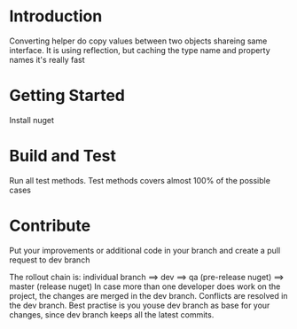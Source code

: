 # Introduction 
Converting helper do copy values between two objects shareing same interface.
It is using reflection, but caching the type name and property names it's really fast

# Getting Started
Install nuget

# Build and Test
Run all test methods. Test methods covers almost 100% of the possible cases

# Contribute
Put your improvements or additional code in your branch and create a pull request to dev branch

The rollout chain is: individual branch ==> dev ==> qa (pre-release nuget) ==> master (release nuget)
In case more than one developer does work on the project, the changes are merged in the dev branch.
Conflicts are resolved in the dev branch.
Best practise is you youse dev branch as base for your changes, since dev branch keeps all the latest commits.
